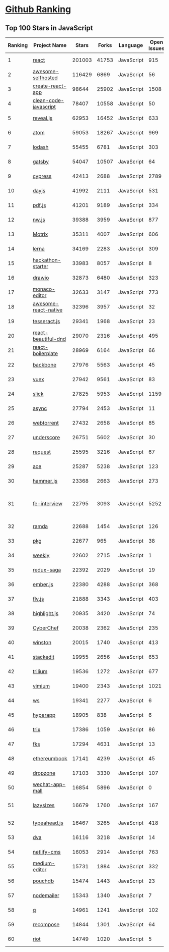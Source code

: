 [Github Ranking](../README.md)
==========

## Top 100 Stars in JavaScript

| Ranking | Project Name | Stars | Forks | Language | Open Issues | Description | Last Commit |
| ------- | ------------ | ----- | ----- | -------- | ----------- | ----------- | ----------- |
| 1 | [react](https://github.com/facebook/react) | 201003 | 41753 | JavaScript | 915 | A declarative, efficient, and flexible JavaScript library for building user interfaces. | 2023-01-25T14:43:22Z |
| 2 | [awesome-selfhosted](https://github.com/awesome-selfhosted/awesome-selfhosted) | 116429 | 6869 | JavaScript | 56 | A list of Free Software network services and web applications which can be hosted on your own servers | 2023-01-25T21:57:55Z |
| 3 | [create-react-app](https://github.com/facebook/create-react-app) | 98644 | 25902 | JavaScript | 1508 | Set up a modern web app by running one command. | 2023-01-24T11:51:37Z |
| 4 | [clean-code-javascript](https://github.com/ryanmcdermott/clean-code-javascript) | 78407 | 10558 | JavaScript | 50 | :bathtub: Clean Code concepts adapted for JavaScript | 2022-12-02T14:17:25Z |
| 5 | [reveal.js](https://github.com/hakimel/reveal.js) | 62953 | 16452 | JavaScript | 633 | The HTML Presentation Framework | 2023-01-25T15:56:49Z |
| 6 | [atom](https://github.com/atom/atom) | 59053 | 18267 | JavaScript | 969 | :atom: The hackable text editor | 2023-01-03T10:49:48Z |
| 7 | [lodash](https://github.com/lodash/lodash) | 55455 | 6781 | JavaScript | 303 | A modern JavaScript utility library delivering modularity, performance, & extras. | 2023-01-10T19:46:12Z |
| 8 | [gatsby](https://github.com/gatsbyjs/gatsby) | 54047 | 10507 | JavaScript | 64 | The fastest frontend for the headless web. Build modern websites with React. | 2023-01-25T23:31:30Z |
| 9 | [cypress](https://github.com/cypress-io/cypress) | 42413 | 2688 | JavaScript | 2789 | Fast, easy and reliable testing for anything that runs in a browser. | 2023-01-26T02:37:32Z |
| 10 | [dayjs](https://github.com/iamkun/dayjs) | 41992 | 2111 | JavaScript | 531 | ⏰ Day.js 2kB immutable date-time library alternative to Moment.js with the same modern API | 2023-01-15T09:03:51Z |
| 11 | [pdf.js](https://github.com/mozilla/pdf.js) | 41201 | 9189 | JavaScript | 334 | PDF Reader in JavaScript | 2023-01-25T15:17:00Z |
| 12 | [nw.js](https://github.com/nwjs/nw.js) | 39388 | 3959 | JavaScript | 877 | Call all Node.js modules directly from DOM/WebWorker and enable a new way of writing applications with all Web technologies. | 2023-01-25T23:29:55Z |
| 13 | [Motrix](https://github.com/agalwood/Motrix) | 35311 | 4007 | JavaScript | 606 | A full-featured download manager. | 2023-01-08T05:17:21Z |
| 14 | [lerna](https://github.com/lerna/lerna) | 34169 | 2283 | JavaScript | 309 | :dragon: Lerna is a fast, modern build system for managing and publishing multiple JavaScript/TypeScript packages from the same repository. | 2023-01-25T20:15:31Z |
| 15 | [hackathon-starter](https://github.com/sahat/hackathon-starter) | 33983 | 8057 | JavaScript | 8 | A boilerplate for Node.js web applications | 2023-01-05T01:23:12Z |
| 16 | [drawio](https://github.com/jgraph/drawio) | 32873 | 6480 | JavaScript | 323 | draw.io is a JavaScript, client-side editor for general diagramming and whiteboarding | 2023-01-24T17:31:16Z |
| 17 | [monaco-editor](https://github.com/microsoft/monaco-editor) | 32633 | 3147 | JavaScript | 773 | A browser based code editor | 2023-01-23T11:19:55Z |
| 18 | [awesome-react-native](https://github.com/jondot/awesome-react-native) | 32396 | 3957 | JavaScript | 32 | Awesome React Native components, news, tools, and learning material! | 2023-01-23T09:19:46Z |
| 19 | [tesseract.js](https://github.com/naptha/tesseract.js) | 29341 | 1968 | JavaScript | 23 | Pure Javascript OCR for more than 100 Languages 📖🎉🖥 | 2023-01-07T02:17:28Z |
| 20 | [react-beautiful-dnd](https://github.com/atlassian/react-beautiful-dnd) | 29070 | 2316 | JavaScript | 495 | Beautiful and accessible drag and drop for lists with React | 2023-01-15T04:30:08Z |
| 21 | [react-boilerplate](https://github.com/react-boilerplate/react-boilerplate) | 28969 | 6164 | JavaScript | 66 | :fire: A highly scalable, offline-first foundation with the best developer experience and a focus on performance and best practices. | 2023-01-15T09:41:16Z |
| 22 | [backbone](https://github.com/jashkenas/backbone) | 27976 | 5563 | JavaScript | 45 | Give your JS App some Backbone with Models, Views, Collections, and Events | 2023-01-04T15:06:39Z |
| 23 | [vuex](https://github.com/vuejs/vuex) | 27942 | 9561 | JavaScript | 83 | 🗃️ Centralized State Management for Vue.js. | 2023-01-19T16:56:13Z |
| 24 | [slick](https://github.com/kenwheeler/slick) | 27825 | 5953 | JavaScript | 1159 | the last carousel you'll ever need | 2022-11-16T14:54:08Z |
| 25 | [async](https://github.com/caolan/async) | 27794 | 2453 | JavaScript | 11 | Async utilities for node and the browser | 2023-01-01T15:01:41Z |
| 26 | [webtorrent](https://github.com/webtorrent/webtorrent) | 27432 | 2658 | JavaScript | 85 | ⚡️ Streaming torrent client for the web | 2023-01-26T02:41:53Z |
| 27 | [underscore](https://github.com/jashkenas/underscore) | 26751 | 5602 | JavaScript | 30 | JavaScript's utility _ belt | 2022-11-29T17:19:56Z |
| 28 | [request](https://github.com/request/request) | 25595 | 3216 | JavaScript | 67 | 🏊🏾 Simplified HTTP request client. | 2023-01-11T21:22:29Z |
| 29 | [ace](https://github.com/ajaxorg/ace) | 25287 | 5238 | JavaScript | 123 | Ace (Ajax.org Cloud9 Editor) | 2023-01-25T19:50:16Z |
| 30 | [hammer.js](https://github.com/hammerjs/hammer.js) | 23368 | 2663 | JavaScript | 273 | A javascript library for multi-touch gestures :// You can touch this | 2022-05-25T06:52:29Z |
| 31 | [fe-interview](https://github.com/haizlin/fe-interview) | 22795 | 3093 | JavaScript | 5252 | 前端面试每日 3+1，以面试题来驱动学习，提倡每日学习与思考，每天进步一点！每天早上5点纯手工发布面试题（死磕自己，愉悦大家），6000+道前端面试题全面覆盖，HTML/CSS/JavaScript/Vue/React/Nodejs/TypeScript/ECMAScritpt/Webpack/Jquery/小程序/软技能…… | 2023-01-25T20:49:12Z |
| 32 | [ramda](https://github.com/ramda/ramda) | 22688 | 1454 | JavaScript | 126 | :ram: Practical functional Javascript | 2022-11-23T03:38:10Z |
| 33 | [pkg](https://github.com/vercel/pkg) | 22677 | 965 | JavaScript | 38 | Package your Node.js project into an executable | 2023-01-21T17:47:47Z |
| 34 | [weekly](https://github.com/ascoders/weekly) | 22602 | 2715 | JavaScript | 1 | 前端精读周刊。帮你理解最前沿、实用的技术。 | 2023-01-16T02:25:33Z |
| 35 | [redux-saga](https://github.com/redux-saga/redux-saga) | 22392 | 2029 | JavaScript | 19 | An alternative side effect model for Redux apps | 2023-01-11T18:08:02Z |
| 36 | [ember.js](https://github.com/emberjs/ember.js) | 22380 | 4288 | JavaScript | 368 | Ember.js - A JavaScript framework for creating ambitious web applications | 2023-01-25T20:09:16Z |
| 37 | [flv.js](https://github.com/bilibili/flv.js) | 21888 | 3343 | JavaScript | 403 | HTML5 FLV Player | 2023-01-17T12:41:41Z |
| 38 | [highlight.js](https://github.com/highlightjs/highlight.js) | 20935 | 3420 | JavaScript | 74 | JavaScript syntax highlighter with language auto-detection and zero dependencies. | 2023-01-21T13:50:06Z |
| 39 | [CyberChef](https://github.com/gchq/CyberChef) | 20038 | 2362 | JavaScript | 235 | The Cyber Swiss Army Knife - a web app for encryption, encoding, compression and data analysis | 2023-01-23T00:44:37Z |
| 40 | [winston](https://github.com/winstonjs/winston) | 20015 | 1740 | JavaScript | 413 | A logger for just about everything. | 2023-01-25T04:35:36Z |
| 41 | [stackedit](https://github.com/benweet/stackedit) | 19955 | 2656 | JavaScript | 653 | In-browser Markdown editor | 2022-10-30T13:14:18Z |
| 42 | [trilium](https://github.com/zadam/trilium) | 19536 | 1272 | JavaScript | 677 | Build your personal knowledge base with Trilium Notes | 2023-01-25T14:20:56Z |
| 43 | [vimium](https://github.com/philc/vimium) | 19400 | 2343 | JavaScript | 1021 | The hacker's browser. | 2022-12-20T00:05:35Z |
| 44 | [ws](https://github.com/websockets/ws) | 19341 | 2277 | JavaScript | 6 | Simple to use, blazing fast and thoroughly tested WebSocket client and server for Node.js | 2023-01-23T21:20:40Z |
| 45 | [hyperapp](https://github.com/jorgebucaran/hyperapp) | 18905 | 838 | JavaScript | 6 | 1kB-ish JavaScript framework for building hypertext applications. | 2022-12-28T01:15:49Z |
| 46 | [trix](https://github.com/basecamp/trix) | 17386 | 1059 | JavaScript | 86 | A rich text editor for everyday writing | 2023-01-25T10:43:54Z |
| 47 | [fks](https://github.com/JacksonTian/fks) | 17294 | 4631 | JavaScript | 13 | 前端技能汇总 Frontend Knowledge Structure | 2019-06-27T12:30:51Z |
| 48 | [ethereumbook](https://github.com/ethereumbook/ethereumbook) | 17141 | 4239 | JavaScript | 45 | Mastering Ethereum, by Andreas M. Antonopoulos, Gavin Wood | 2023-01-24T13:42:43Z |
| 49 | [dropzone](https://github.com/dropzone/dropzone) | 17103 | 3330 | JavaScript | 107 | Dropzone is an easy to use drag'n'drop library. It supports image previews and shows nice progress bars. | 2023-01-17T17:47:31Z |
| 50 | [wechat-app-mall](https://github.com/EastWorld/wechat-app-mall) | 16854 | 5896 | JavaScript | 0 | 微信小程序商城，微信小程序微店 | 2023-01-22T01:54:51Z |
| 51 | [lazysizes](https://github.com/aFarkas/lazysizes) | 16679 | 1760 | JavaScript | 167 | High performance and SEO friendly lazy loader for images (responsive and normal), iframes and more, that detects any visibility changes triggered through user interaction, CSS or JavaScript without configuration. | 2022-12-08T18:15:58Z |
| 52 | [typeahead.js](https://github.com/twitter/typeahead.js) | 16467 | 3265 | JavaScript | 418 | typeahead.js is a fast and fully-featured autocomplete library | 2022-12-03T23:59:45Z |
| 53 | [dva](https://github.com/dvajs/dva) | 16116 | 3218 | JavaScript | 14 | 🌱 React and redux based, lightweight and elm-style framework. (Inspired by elm and choo) | 2022-12-10T09:21:05Z |
| 54 | [netlify-cms](https://github.com/netlify/netlify-cms) | 16053 | 2914 | JavaScript | 763 | A Git-based CMS for Static Site Generators | 2023-01-24T22:10:49Z |
| 55 | [medium-editor](https://github.com/yabwe/medium-editor) | 15731 | 1884 | JavaScript | 332 | Medium.com WYSIWYG editor clone. Uses contenteditable API to implement a rich text solution. | 2022-12-11T17:28:57Z |
| 56 | [pouchdb](https://github.com/pouchdb/pouchdb) | 15474 | 1443 | JavaScript | 23 | :koala: - PouchDB is a pocket-sized database. | 2022-12-29T14:48:23Z |
| 57 | [nodemailer](https://github.com/nodemailer/nodemailer) | 15343 | 1340 | JavaScript | 7 | ✉️ Send e-mails with Node.JS – easy as cake! | 2023-01-21T10:47:40Z |
| 58 | [q](https://github.com/kriskowal/q) | 14961 | 1241 | JavaScript | 102 | A promise library for JavaScript | 2021-09-15T14:47:48Z |
| 59 | [recompose](https://github.com/acdlite/recompose) | 14844 | 1301 | JavaScript | 64 | A React utility belt for function components and higher-order components. | 2022-09-10T03:59:05Z |
| 60 | [riot](https://github.com/riot/riot) | 14749 | 1020 | JavaScript | 5 | Simple and elegant component-based UI library | 2023-01-23T21:02:20Z |

